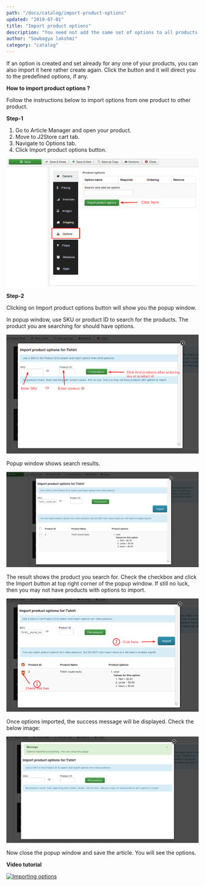 ```yaml
---
path: "/docs/catalog/import-product-options"
updated: "2019-07-01"
title: "Import product options"
description: "You need not add the same set of options to all products. You can import them from one product."
author: "Sowbagya lakshmi"
category: "catalog"
---
```

If an option is created and set already for any one of your products, you can also import it here rather create again. Click the button and it will direct you to the predefined options, if any.

 **How to import product options ?**

Follow the instructions below to import options from one product to other product.

**Step-1**

1. Go to Article Manager and open your product.
2. Move to J2Store cart tab.
3. Navigate to Options tab.
4. Click Import product options button.

![Options tab](../../images/catalog/import-pro-options/import-option-options-tab.png)

**Step-2**

Clicking on Import product options button will show you the popup window.

In popup window, use SKU or product ID to search for the products. The product you are searching for should have options.

![SKU or product id based import](../../images/catalog/import-pro-options/import-option-sku.png)

Popup window shows search results.

![Results](../../images/catalog/import-pro-options/import-option-search-res.png)

The result shows the product you search for. Check the checkbox and click the Import button at top right corner of the popup window. If still no luck, then you may not have products with options to import.

![Check options to be imported](../../images/catalog/import-pro-options/import-option-check-opt.png)

Once options imported, the success message will be displayed. Check the below image:

![Success message](../../images/catalog/import-pro-options/import-option-success.png)

Now close the popup window and save the article. You will see the options.

**Video tutorial**

[![Importing options](https://img.youtube.com/vi/51J1UkeRu3Y/0.jpg)](https://youtu.be/8JEwcpNdBBY "Importing options")

